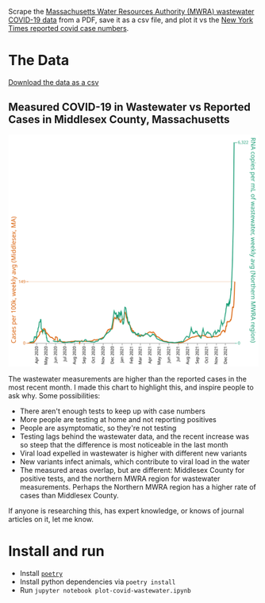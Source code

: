 Scrape the [Massachusetts Water Resources Authority (MWRA) wastewater COVID-19 data](https://www.mwra.com/biobot/biobotdata.htm) from a PDF, save it as a csv file, and plot it vs the [New York Times reported covid case numbers](https://github.com/nytimes/covid-19-data).

# The Data

[Download the data as a csv](covid-19-wastewater.csv)

## Measured COVID-19 in Wastewater vs Reported Cases in Middlesex County, Massachusetts

![A line graph, showing covid prevalence for the northern region in RNA copies/mL 7 day average over time. The most recent month, Dec 2021, has a spike 10x higher than any previous record. There are smaller peaks in April 2020 and December 2020 to February 2021 but they are dwarfed by the recent spike. It also shows the reported cases, which follow the trend of the wastewater measurements, except the most recent spike is about 1/5 the height](wastewater-vs-reported.svg "The Northern Region's covid prevalence")

The wastewater measurements are higher than the reported cases in the most recent month. I made this chart to highlight this, and inspire people to ask why. Some possibilities:

- There aren't enough tests to keep up with case numbers
- More people are testing at home and not reporting positives
- People are asymptomatic, so they're not testing
- Testing lags behind the wastewater data, and the recent increase was so steep that the difference is most noticeable in the last month
- Viral load expelled in wastewater is higher with different new variants
- New variants infect animals, which contribute to viral load in the water
- The measured areas overlap, but are different: Middlesex County for positive tests, and the northern MWRA region for wastewater measurements. Perhaps the Northern MWRA region has a higher rate of cases than Middlesex County.

If anyone is researching this, has expert knowledge, or knows of journal articles on it, let me know.

# Install and run

- Install [`poetry`](https://python-poetry.org)
- Install python dependencies via `poetry install`
- Run `jupyter notebook plot-covid-wastewater.ipynb`
